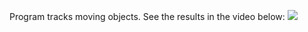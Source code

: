 Program tracks moving objects. See the results in the video below:
![](https://github.com/NataliaNadolna/Object-Tracking/blob/main/result.gif)
